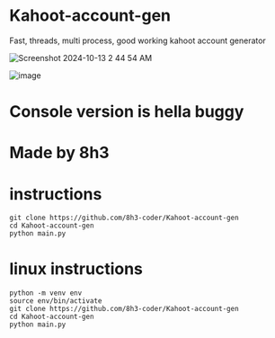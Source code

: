 # Kahoot-account-gen
Fast, threads, multi process, good working kahoot account generator

![Screenshot 2024-10-13 2 44 54 AM](https://github.com/user-attachments/assets/8f2ade84-588f-4eb9-8d12-af9a9d4f00c0)

![image](https://github.com/user-attachments/assets/166bba3c-a012-48db-a5df-29beed56addb)

# Console version is hella buggy

# Made by 8h3

# instructions
```
git clone https://github.com/8h3-coder/Kahoot-account-gen
cd Kahoot-account-gen
python main.py 
```

# linux instructions 
```
python -m venv env
source env/bin/activate
git clone https://github.com/8h3-coder/Kahoot-account-gen
cd Kahoot-account-gen
python main.py
```
